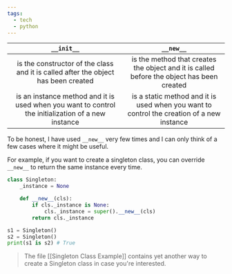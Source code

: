 ```yaml
---
tags:
  - tech
  - python
---
```


|                                             `__init__`                                             |                                         `__new__`                                         |
|:--------------------------------------------------------------------------------------------------:|:-----------------------------------------------------------------------------------------:|
|         is the constructor of the class and it is called after the object has been created         | is the method that creates the object and it is called before the object has been created |
| is an instance method and it is used when you want to control the initialization of a new instance | is a static method and it is used when you want to control the creation of a new instance |

To be honest, I have used `__new__` very few times and I can only think of a few cases where it might be useful.

For example, if you want to create a singleton class, you can override `__new__` to return the same instance every time.

```python
class Singleton:
    _instance = None

    def __new__(cls):
        if cls._instance is None:
            cls._instance = super().__new__(cls)
        return cls._instance

s1 = Singleton()
s2 = Singleton()
print(s1 is s2) # True
```
> The file [[Singleton Class Example]] contains yet another way to create a Singleton class in case you're interested.